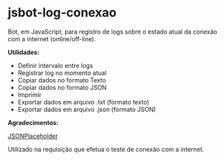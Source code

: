 # jsbot-log-conexao
Bot, em JavaScript, para registro de logs sobre o estado atual da conexão com a internet (online/off-line).

**Utilidades:**
- Definir intervalo entre logs
- Registrar log no momento atual
- Copiar dados no formato Texto
- Copiar dados no formato JSON
- Imprimir
- Exportar dados em arquivo .txt (formato texto)
- Exportar dados em arquivo .json (formato JSON)

**Agradecimentos:**

[JSONPlaceholder](https://jsonplaceholder.typicode.com/) 

Utilizado na requisição que efetua o teste de conexão com a internet.
